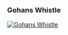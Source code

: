 ### Gohans Whistle

[![Gohans Whistle](https://j.gifs.com/wVDxKM.gif)](https://www.youtube.com/watch?v=frQl8eoBIm8)

<!--
**DiegoFleitas/DiegoFleitas** is a ✨ _special_ ✨ repository because its `README.md` (this file) appears on your GitHub profile.

Here are some ideas to get you started:

- 🔭 I’m currently working on ...
- 🌱 I’m currently learning ...
- 👯 I’m looking to collaborate on ...
- 🤔 I’m looking for help with ...
- 💬 Ask me about ...
- 📫 How to reach me: ...
- 😄 Pronouns: ...
- ⚡ Fun fact: ...
-->
